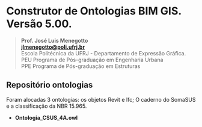 # Construtor de Ontologias BIM GIS. Versão 5.00.
>**Prof. José Luis Menegotto**<br>
>**jlmenegotto@poli.ufrj.br**<br>
>Escola Politécnica da UFRJ - Departamento de Expressão Gráfica.<br>
>PEU Programa de Pós-graduação em Engenharia Urbana<br>
>PPE Programa de Pós-graduação em Estruturas<br>

## Repositório ontologias 

<p align="justify">Foram alocadas 3 ontologias: os objetos Revit e Ifc; O caderno do SomaSUS e a classificação da NBR 15.965.<br></b></p>

  * **Ontologia_CSUS_4A.owl**
